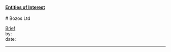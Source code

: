 #### [Entities of Interest](/list.html)
<link rel="stylesheet" type="text/css" href="../../assets/style.css">
# Bozos Ltd

[comment]: <> (Add/Remove information below as you want)
[comment]: <> (Markdown cheatsheet: https://github.com/adam-p/markdown-here/wiki/Markdown-Cheatsheet)
[Brief](Brief.md)  
by:  
date:  

---
[comment]: <> (Add your content here)